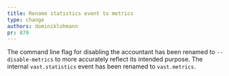 ```yaml
---
title: Rename statistics event to metrics
type: change
authors: dominiklohmann
pr: 870
---
```


The command line flag for disabling the accountant has been renamed to
`--disable-metrics` to more accurately reflect its intended purpose. The
internal `vast.statistics` event has been renamed to `vast.metrics`.
